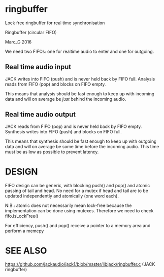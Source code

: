 # ringbuffer
Lock free ringbuffer for real time synchronisation

Ringbuffer (circular FIFO)

Marc\_G 2016

We need two FIFOs: one for realtime audio to enter and one for outgoing.

## Real time audio input

JACK writes into FIFO (push) and is never held back by FIFO full.
Analysis reads from FIFO (pop) and blocks on FIFO empty.

This means that analysis should be fast enough to keep up with incoming
data and will on average be _just_ behind the incoming audio.


## Real time audio output

JACK reads from FIFO (pop) and is never held back by FIFO empty.
Synthesis writes into FIFO (push) and blocks on FIFO full.

This means that synthesis should be fast enough to keep up with outgoing
data and will on average be some time before the incoming audio. This time
must be as low as possible to prevent latency.

# DESIGN

FIFO design can be generic, with blocking push() and pop() and atomic
passing of tail and head. No need for a mutex if head and tail are to
be updated independently and atomically (one word each).

N.B.: atomic does not necessarily mean lock-free because the implementation
can be done using mutexes. Therefore we need to check fifo.isLockFree()

For efficiency, push() and pop() receive a pointer to a memory area and
perform a memcpy


# SEE ALSO
https://github.com/jackaudio/jack1/blob/master/libjack/ringbuffer.c
(JACK ringbuffer)

